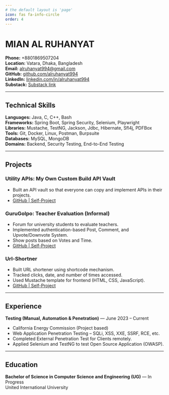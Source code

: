 ```yaml
---
# the default layout is 'page'
icon: fas fa-info-circle
order: 4
---
```



# MIAN AL RUHANYAT

**Phone:** +8801869507204  
**Location:** Vatara, Dhaka, Bangladesh  
**Email:** alruhanyat994@gmail.com  
**GitHub:** [github.com/alruhanyat994](https://github.com/alruhanyat994)  
**LinkedIn:** [linkedin.com/in/alruhanyat994](https://linkedin.com/in/alruhanyat994)  
**Substack:** [Substack link](#)  

---

## Technical Skills

**Languages:** Java, C, C++, Bash  
**Frameworks:** Spring Boot, Spring Security, Selenium, Playwright  
**Libraries:** Mustache, TestNG, Jackson, Jdbc, Hibernate, Sfl4j, PDFBox  
**Tools:** Git, Docker, Linux, Postman, Burpsuite  
**Databases:** MySQL, MongoDB  
**Domains:** Backend, Security Testing, End-to-End Testing  

---

## Projects

### Utility APIs: My Own Custom Build API Vault
- Built an API vault so that everyone can copy and implement APIs in their projects.  
- [GitHub | Self-Project](#)  

### GuruGolpo: Teacher Evaluation (Informal)
- Forum for university students to evaluate teachers.  
- Implemented authentication-based Post, Comment, and Upvote/Downvote System.  
- Show posts based on Votes and Time.  
- [GitHub | Self-Project](#)  

### Url-Shortner
- Built URL shortener using shortcode mechanism.  
- Tracked clicks, date, and number of times accessed.  
- Used Mustache template for frontend (HTML, CSS, JavaScript).  
- [GitHub | Self-Project](#)  

---

## Experience

**Testing (Manual, Automation & Penetration)** — June 2023 – Current  
- California Energy Commission (Project based)  
- Web Application Penetration Testing – SQLi, XSS, XXE, SSRF, RCE, etc.  
- Completed External Penetration Test for Clients remotely.  
- Applied Selenium and TestNG to test Open Source Application (OWASP).  

---

## Education

**Bachelor of Science in Computer Science and Engineering (UG)** — In Progress  
United International University
